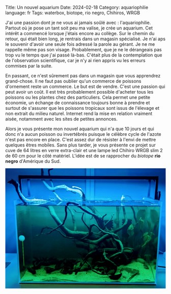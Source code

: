 Title: Un nouvel aquarium
Date: 2024-02-18
Category: aquariophilie
language: fr
Tags: waterbox, biotope, rio negro, Chihiros, WRGB

J'ai une passion dont je ne vous ai jamais soûlé avec : l'aquariophilie. 
Partout où je pose un tant soit peu ma valise, je crée un aquarium. Cet 
intérêt a commencé lorsque j'étais encore au collège. Sur le chemin du 
retour, qui était bien long, je rentrais dans un magasin spécialisé. Je 
n'ai aps le souvenir d'avoir une seule fois adressé la parole au gérant. Je 
ne me rappelle même pas son visage. Probablement, que je ne le dérangeais 
pas trop vu le temps que j'ai passé là-bas. C'était plus de la 
contemplation que de l'observation scientifique, car je n'y ai rien appris
vu les erreurs commises par la suite.

En passant, ce n'est sûrement pas dans un magasin que vous apprendrez 
grand-chose. Il ne faut pas oublier qu'un commerce de poissons d'ornement reste 
un commerce. Le but est de vendre. C'est une passion qui peut avoir un coût.
Il est très probablement possible d'acheter tous les poissons ou les 
plantes chez des particuliers. Cela permet une petite économie, un échange 
de connaissance toujours bonne à prendre et surtout de s'assurer que les 
poissons tropicaux sont issus de l'élevage et non extrait du milieu naturel.
Internet rend la mise en relation vraiment aisée, notamment avec les sites 
de petites annonces.

Alors je vous présente mon nouvel aquarium qui n'a que 10 jours et qui donc 
n'a aucun poisson ou invertébrés puisque le célèbre cycle de l'azote n'est 
pas encore en place. C'est assez dur de résister à l'envi de mettre 
quelques êtres mobiles. Sans plus tarder, je vous présente ce projet sur 
cuve de 64 litres en verre extra-clair et une lampe led Chihiro WRGB slim 2 
de 60 cm pour le côté matériel. L'idée est de se rapprocher du *biotope* 
**rio negro** d'Amérique du Sud.

![Photo de mon aquarium en lumière à dominante verte](../images/PXL_20240218_202505632.jpg)